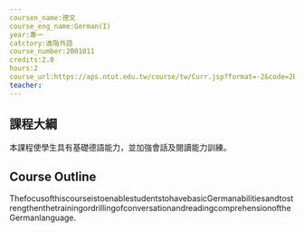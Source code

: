 ```yaml
---
coursen_name:德文
course_eng_name:German(I)
year:專一
catctory:進階外語
course_number:2B01011
credits:2.0
hours:2
course_url:https://aps.ntut.edu.tw/course/tw/Curr.jsp?format=-2&code=2B01011
teacher:
---
```


## 課程大綱

本課程使學生具有基礎德語能力，並加強會話及閱讀能力訓練。


## Course Outline

ThefocusofthiscourseistoenablestudentstohavebasicGermanabilitiesandtostrengthenthetrainingordrillingofconversationandreadingcomprehensionoftheGermanlanguage.


